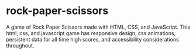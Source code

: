 # rock-paper-scissors
A game of Rock Paper Scissors made with HTML, CSS, and JavaScript.
This html, css, and javascript game has responsive design, css animations, persistent data for all time high scores, and accessibility considerations throughout.

